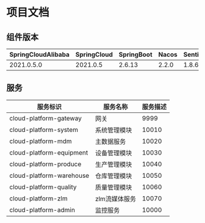 # 项目文档
## 组件版本
| SpringCloudAlibaba | SpringCloud | SpringBoot | Nacos | Sentinel | RocketMQ | Seata |
|--------------------|-------------|------------|-------|----------|----------|-------|
| 2021.0.5.0         | 2021.0.5    | 2.6.13     | 2.2.0 | 1.8.6    | 4.9.4    | 1.6.1 |

## 服务
| 服务标识                     | 服务名称     | 服务描述  |
|--------------------------|----------|-------|
| cloud-platform-gateway   | 网关       | 9999  |
| cloud-platform-system    | 系统管理模块   | 10010 |
| cloud-platform-mdm       | 主数据服务    | 10020 |
| cloud-platform-equipment | 设备管理模块   | 10030 |
| cloud-platform-produce   | 生产管理模块   | 10040 |
| cloud-platform-warehouse | 仓库管理模块   | 10050 |
| cloud-platform-quality   | 质量管理模块   | 10060 |
| cloud-platform-zlm       | zlm流媒体服务 | 10070 |
| cloud-platform-admin     | 监控服务     | 10000 |